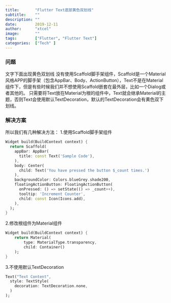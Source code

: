 ```yaml
---
title:       "Flutter Text底部黄色双划线"
subtitle:    ""
description: ""
date:        2019-12-11
author:      "xtcel"
image:       ""
tags:        ["Flutter", "Flutter Text"]
categories:  ["Tech" ]
---
```


### 问题

文字下面出现黄色双划线
没有使用Scaffold脚手架组件，Scaffold是一个Material风格APP的脚手架（包含AppBar、Body、ActionButton），Text不是在Material组件下，但是有些时候我们并不想使用Scaffold嵌套在最外层，比如一个Dialog或者其他的。
只需要将Text放在Material为根的组件中，Text就会继承Material的主题，否则Text会使用默认TextDecoration，默认的TextDecoration会有黄色双下划线。

### 解决方案

所以我们有几种解决方法：
1.使用Scaffold脚手架组件

```dart
Widget build(BuildContext context) {
  return Scaffold(
    appBar: AppBar(
      title: const Text('Sample Code'),
    ),
    body: Center(
      child: Text('You have pressed the button $_count times.')
    ),
    backgroundColor: Colors.blueGrey.shade200,
    floatingActionButton: FloatingActionButton(
      onPressed: () => setState(() => _count++),
      tooltip: 'Increment Counter',
      child: const Icon(Icons.add),
    ),
  );
}
```

2.修改根组件为Material组件

```dart
Widget build(BuildContext context) {
    return Material(
        type: MaterialType.transparency,
        child: Container()
    );
}
```

3.不使用默认TextDecoration

```dart
Text("Text Content",
  style: TextStyle(
    decoration: TextDecoration.none,
  )
);
```
